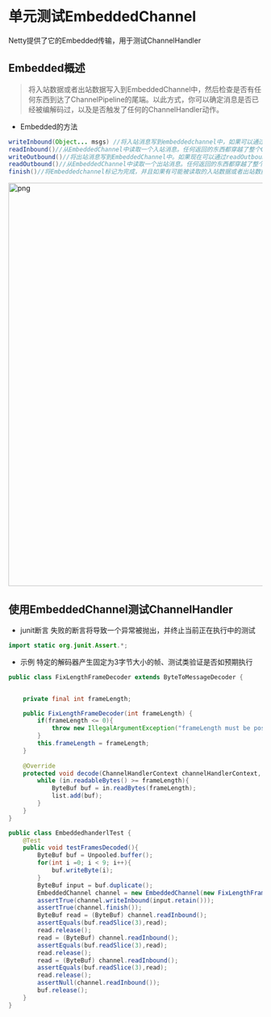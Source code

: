# 单元测试EmbeddedChannel

Netty提供了它的Embedded传输，用于测试ChannelHandler

## Embedded概述
> 将入站数据或者出站数据写入到EmbeddedChannel中，然后检查是否有任何东西到达了ChannelPipeline的尾端。以此方式，你可以确定消息是否已经被编解码过，以及是否触发了任何的ChannelHandler动作。

- Embedded的方法
```java
writeInbound(Object... msgs) //将入站消息写到embeddedchannel中，如果可以通过readInbound()方法读取数据，则返回true
readInbound()//从EmbeddedChannel中读取一个入站消息。任何返回的东西都穿越了整个ChannelPipeline，如果没有任何可供读取的，则返回null
writeOutbound()//将出站消息写到EmbeddedChannel中。如果现在可以通过readOutbound()方法从EmbeddedChannel中读取到什么，则返回true
readOutbound()//从EmbeddedChannel中读取一个出站消息。任何返回的东西都穿越了整个ChannelPipeline。如果没有任何可读，则返回null
finish()//将Embeddedchannel标记为完成，并且如果有可能被读取的入站数据或者出站数据，则返回true。这个方法还将调用EmbeddedChannel上的close()方法
```

<img width="800" src="https://boonlean15.github.io/cheneyBlog/images/netty/36.png" alt="png">

## 使用EmbeddedChannel测试ChannelHandler

- junit断言 失败的断言将导致一个异常被抛出，并终止当前正在执行中的测试

```java
import static org.junit.Assert.*;
```
- 示例 特定的解码器产生固定为3字节大小的帧、测试类验证是否如预期执行
```java
public class FixLengthFrameDecoder extends ByteToMessageDecoder {


    private final int frameLength;

    public FixLengthFrameDecoder(int frameLength) {
        if(frameLength <= 0){
            throw new IllegalArgumentException("frameLength must be positive integer: " + frameLength);
        }
        this.frameLength = frameLength;
    }
    
    @Override
    protected void decode(ChannelHandlerContext channelHandlerContext, ByteBuf in, List<Object> list) throws Exception {
        while (in.readableBytes() >= frameLength){
            ByteBuf buf = in.readBytes(frameLength);
            list.add(buf);
        }
    }
}

public class EmbeddedhanderlTest {
    @Test
    public void testFramesDecoded(){
        ByteBuf buf = Unpooled.buffer();
        for(int i =0; i < 9; i++){
            buf.writeByte(i);
        }
        ByteBuf input = buf.duplicate();
        EmbeddedChannel channel = new EmbeddedChannel(new FixLengthFrameDecoder(3));
        assertTrue(channel.writeInbound(input.retain()));
        assertTrue(channel.finish());
        ByteBuf read = (ByteBuf) channel.readInbound();
        assertEquals(buf.readSlice(3),read);
        read.release();
        read = (ByteBuf) channel.readInbound();
        assertEquals(buf.readSlice(3),read);
        read.release();
        read = (ByteBuf) channel.readInbound();
        assertEquals(buf.readSlice(3),read);
        read.release();
        assertNull(channel.readInbound());
        buf.release();
    }
}
```



